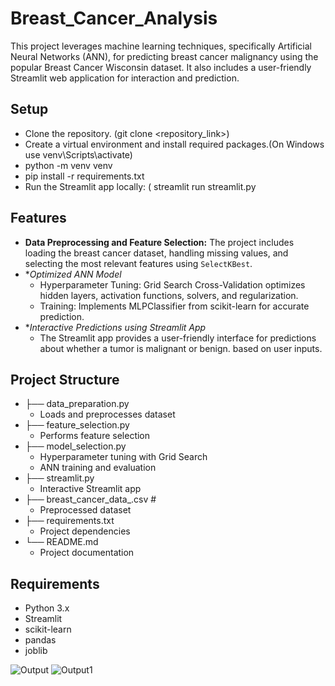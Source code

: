 ﻿# Breast_Cancer_Analysis

This project leverages machine learning techniques, specifically Artificial Neural Networks (ANN), for predicting breast cancer malignancy using the popular Breast Cancer Wisconsin dataset. It also includes a user-friendly Streamlit web application for interaction and prediction.

## Setup

- Clone the repository. (git clone <repository_link>)
- Create a virtual environment and install required packages.(On Windows use venv\Scripts\activate)
- python -m venv venv
- pip install -r requirements.txt
- Run the Streamlit app locally: ( streamlit run streamlit.py

## Features

- **Data Preprocessing and Feature Selection:** The project includes loading the breast cancer dataset, handling missing values, and selecting the most relevant features using `SelectKBest`.
- **Optimized ANN Model*
  - Hyperparameter Tuning: Grid Search Cross-Validation optimizes hidden layers, activation functions, 
    solvers, and regularization.
  - Training: Implements MLPClassifier from scikit-learn for accurate prediction.
- **Interactive Predictions using Streamlit App*
  - The Streamlit app provides a user-friendly interface for predictions about whether a tumor is malignant 
    or benign. based on user inputs.

## Project Structure

- ├── data_preparation.py      
  - Loads and preprocesses dataset
- ├── feature_selection.py      
  - Performs feature selection
- ├── model_selection.py        
  - Hyperparameter tuning with Grid Search
  - ANN training and evaluation
- ├── streamlit.py
  - Interactive Streamlit app
- ├── breast_cancer_data_.csv  # 
  - Preprocessed dataset
- ├── requirements.txt          
  - Project dependencies
- └── README.md                 
  - Project documentation

## Requirements

- Python 3.x
- Streamlit
- scikit-learn
- pandas
- joblib

![Output](https://github.com/user-attachments/assets/33756f6b-7d43-422b-be18-e541101ab9eb)
![Output1](https://github.com/user-attachments/assets/1de0c3ef-b8c2-4621-8ae5-13a6b74c2c30)



